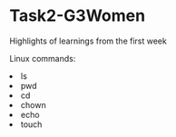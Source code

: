 # Task2-G3Women
Highlights of learnings from the first week

Linux commands:
<li>ls
<li>pwd
<li>cd
<li>chown
<li>echo
<li>touch
